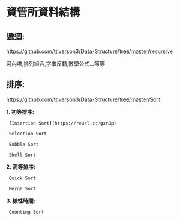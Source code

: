 # 資管所資料結構

## 遞迴:
https://github.com/ttiverson3/Data-Structure/tree/master/recursive

河內塔,排列組合,字串反轉,數學公式...等等

## 排序:
https://github.com/ttiverson3/Data-Structure/tree/master/Sort

**1. 初等排序:**

     [Insertion Sort](https://reurl.cc/gznDp)

     Selection Sort

     Bubble Sort

     Shell Sort

**2. 高等排序:**

     Quick Sort

     Merge Sort

**3. 線性時間:**

     Counting Sort


